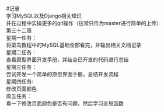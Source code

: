 #记录  
学习MySQL以及Django相关知识  
并在过程中实操更多的git操作（往常只作为master进行简单的上传）  
第三十二周  
星期一任务：    
将菜鸟教程中的MySQL基础全部看完，并输出相关文档记录  
星期二任务：  
查看原型界面开发手册，并结合已开发的代码进行总结  
星期三任务：  
尝试开发一个简单的原型界面手册，总结开发流程  
星期四任务:  
修改页面颜色  
周五任务：  
看一下修改页面颜色是否有问题，然后学习全局函数
